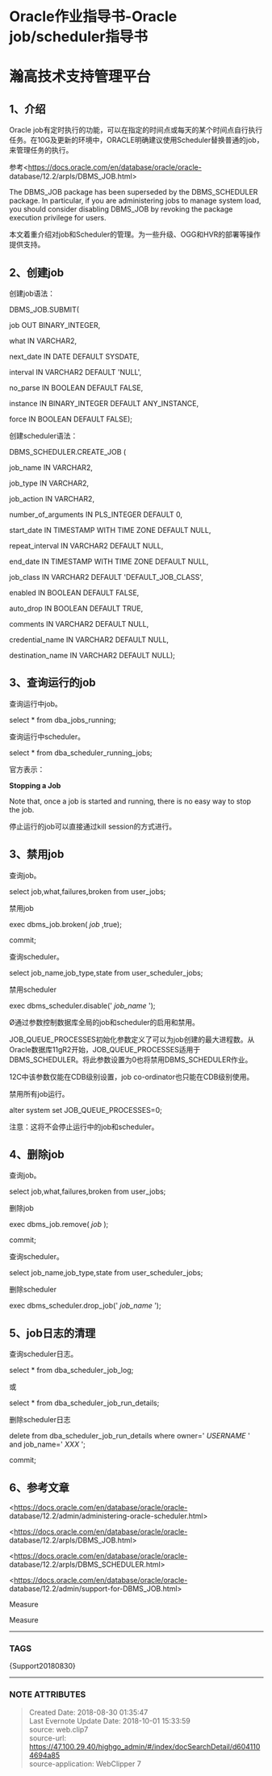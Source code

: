 # Oracle作业指导书-Oracle job/scheduler指导书

# 瀚高技术支持管理平台

## 1、介绍

Oracle
job有定时执行的功能，可以在指定的时间点或每天的某个时间点自行执行任务。在10G及更新的环境中，ORACLE明确建议使用Scheduler替换普通的job，来管理任务的执行。

参考<https://docs.oracle.com/en/database/oracle/oracle-
database/12.2/arpls/DBMS_JOB.html>

The DBMS_JOB package has been superseded by the DBMS_SCHEDULER package. In
particular, if you are administering jobs to manage system load, you should
consider disabling DBMS_JOB by revoking the package execution privilege for
users.

本文着重介绍对job和Scheduler的管理。为一些升级、OGG和HVR的部署等操作提供支持。

## 2、创建job

创建job语法：

DBMS_JOB.SUBMIT(

job OUT BINARY_INTEGER,

what IN VARCHAR2,

next_date IN DATE DEFAULT SYSDATE,

interval IN VARCHAR2 DEFAULT 'NULL',

no_parse IN BOOLEAN DEFAULT FALSE,

instance IN BINARY_INTEGER DEFAULT ANY_INSTANCE,

force IN BOOLEAN DEFAULT FALSE);

创建scheduler语法：

DBMS_SCHEDULER.CREATE_JOB (

job_name IN VARCHAR2,

job_type IN VARCHAR2,

job_action IN VARCHAR2,

number_of_arguments IN PLS_INTEGER DEFAULT 0,

start_date IN TIMESTAMP WITH TIME ZONE DEFAULT NULL,

repeat_interval IN VARCHAR2 DEFAULT NULL,

end_date IN TIMESTAMP WITH TIME ZONE DEFAULT NULL,

job_class IN VARCHAR2 DEFAULT 'DEFAULT_JOB_CLASS',

enabled IN BOOLEAN DEFAULT FALSE,

auto_drop IN BOOLEAN DEFAULT TRUE,

comments IN VARCHAR2 DEFAULT NULL,

credential_name IN VARCHAR2 DEFAULT NULL,

destination_name IN VARCHAR2 DEFAULT NULL);

## 3、查询运行的job

查询运行中job。

select * from dba_jobs_running;

查询运行中scheduler。

select * from dba_scheduler_running_jobs;

官方表示：

 **Stopping a Job**

Note that, once a job is started and running, there is no easy way to stop the
job.

停止运行的job可以直接通过kill session的方式进行。

## 3、禁用job

查询job。

select job,what,failures,broken from user_jobs;

禁用job

exec dbms_job.broken( _job_ ,true);

commit;

查询scheduler。

select job_name,job_type,state from user_scheduler_jobs;

禁用scheduler

exec dbms_scheduler.disable(' _job_name_ ');

Ø通过参数控制数据库全局的job和scheduler的启用和禁用。

JOB_QUEUE_PROCESSES初始化参数定义了可以为job创建的最大进程数。从Oracle数据库11gR2开始，JOB_QUEUE_PROCESSES适用于DBMS_SCHEDULER。将此参数设置为0也将禁用DBMS_SCHEDULER作业。

12C中该参数仅能在CDB级别设置，job co-ordinator也只能在CDB级别使用。

禁用所有job运行。

alter system set JOB_QUEUE_PROCESSES=0;

注意：这将不会停止运行中的job和scheduler。

## 4、删除job

查询job。

select job,what,failures,broken from user_jobs;

删除job

exec dbms_job.remove( _job_ );

commit;

查询scheduler。

select job_name,job_type,state from user_scheduler_jobs;

删除scheduler

exec dbms_scheduler.drop_job(' _job_name_ ');

## 5、job日志的清理

查询scheduler日志。

select * from dba_scheduler_job_log;

或

select * from dba_scheduler_job_run_details;

删除scheduler日志

delete from dba_scheduler_job_run_details where owner=' _USERNAME_ ' and
job_name=' _XXX_ ';

commit;

## 6、参考文章

<https://docs.oracle.com/en/database/oracle/oracle-
database/12.2/admin/administering-oracle-scheduler.html>

<https://docs.oracle.com/en/database/oracle/oracle-
database/12.2/arpls/DBMS_JOB.html>

<https://docs.oracle.com/en/database/oracle/oracle-
database/12.2/arpls/DBMS_SCHEDULER.html>

<https://docs.oracle.com/en/database/oracle/oracle-
database/12.2/admin/support-for-DBMS_JOB.html>

Measure

Measure



---
### TAGS
{Support20180830}

---
### NOTE ATTRIBUTES
>Created Date: 2018-08-30 01:35:47  
>Last Evernote Update Date: 2018-10-01 15:33:59  
>source: web.clip7  
>source-url: https://47.100.29.40/highgo_admin/#/index/docSearchDetail/d6041104694a85  
>source-application: WebClipper 7  